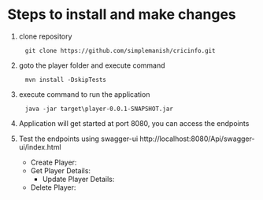 # Steps to install and make changes

1. clone repository
```
	 git clone https://github.com/simplemanish/cricinfo.git
```
2. goto the player folder and execute command 
```
	 mvn install -DskipTests
```
3. execute command to run the application
```
	 java -jar target\player-0.0.1-SNAPSHOT.jar
```
4. Application will get started at port 8080, you can access the endpoints
   
6. Test the endpoints using swagger-ui http://localhost:8080/Api/swagger-ui/index.html
	* Create Player:
   	* Get Player Details:
     	* Update Player Details:
 	* Delete Player:
 
